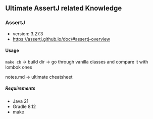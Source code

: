 ## Ultimate AssertJ related Knowledge

### AssertJ
- version: 3.27.3
- https://assertj.github.io/doc/#assertj-overview

#### Usage
`make cb` -> build dir -> go through vanilla classes and compare it with lombok ones

notes.md -> ultimate cheatsheet

##### Requirements
- Java 21
- Gradle 8.12
- make